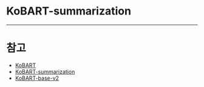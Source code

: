 # KoBART-summarization




























- - -
# 참고
- [KoBART](https://github.com/SKT-AI/KoBART)
- [KoBART-summarization](https://github.com/seujung/KoBART-summarization)
- [KoBART-base-v2](https://huggingface.co/gogamza/kobart-base-v2)
